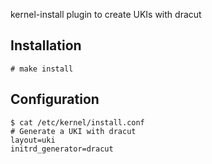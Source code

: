 kernel-install plugin to create UKIs with dracut 

## Installation

```console
# make install
```

## Configuration

```console
$ cat /etc/kernel/install.conf
# Generate a UKI with dracut
layout=uki
initrd_generator=dracut
```

